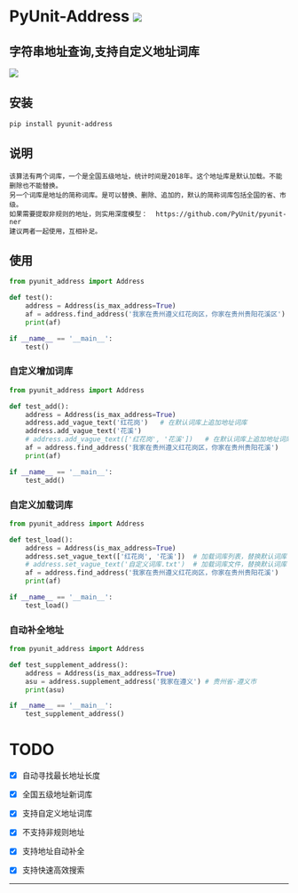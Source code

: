 # **PyUnit-Address** [![](https://gitee.com/tyoui/logo/raw/master/logo/photolog.png)][1]

## 字符串地址查询,支持自定义地址词库
[![](https://img.shields.io/badge/Python-3.6-green.svg)](https://pypi.org/project/pyunit-address/)


## 安装
    pip install pyunit-address

## 说明
    该算法有两个词库，一个是全国五级地址，统计时间是2018年。这个地址库是默认加载。不能删除也不能替换。
    另一个词库是地址的简称词库。是可以替换、删除、追加的，默认的简称词库包括全国的省、市级。
    如果需要提取非规则的地址，则实用深度模型：  https://github.com/PyUnit/pyunit-ner
    建议两者一起使用，互相补足。

## 使用
```python
from pyunit_address import Address

def test():
    address = Address(is_max_address=True)
    af = address.find_address('我家在贵州遵义红花岗区，你家在贵州贵阳花溪区')
    print(af)

if __name__ == '__main__':
    test()
```

### 自定义增加词库
```python
from pyunit_address import Address

def test_add():
    address = Address(is_max_address=True)
    address.add_vague_text('红花岗')   # 在默认词库上追加地址词库
    address.add_vague_text('花溪')
    # address.add_vague_text(['红花岗', '花溪'])   # 在默认词库上追加地址词库
    af = address.find_address('我家在贵州遵义红花岗区，你家在贵州贵阳花溪')
    print(af)

if __name__ == '__main__':
    test_add()
```

### 自定义加载词库
```python
from pyunit_address import Address

def test_load():
    address = Address(is_max_address=True)
    address.set_vague_text(['红花岗', '花溪'])  # 加载词库列表，替换默认词库
    # address.set_vague_text('自定义词库.txt')  # 加载词库文件，替换默认词库
    af = address.find_address('我家在贵州遵义红花岗区，你家在贵州贵阳花溪')
    print(af)

if __name__ == '__main__':
    test_load()
```

### 自动补全地址
```python
from pyunit_address import Address

def test_supplement_address():
    address = Address(is_max_address=True)
    asu = address.supplement_address('我家在遵义') # 贵州省-遵义市
    print(asu)

if __name__ == '__main__':
    test_supplement_address()

```

# TODO
- [x] 自动寻找最长地址长度
- [x] 全国五级地址新词库
- [x] 支持自定义地址词库
- [x] 不支持非规则地址
- [x] 支持地址自动补全
- [x] 支持快速高效搜索


***
[1]: https://blog.jtyoui.com